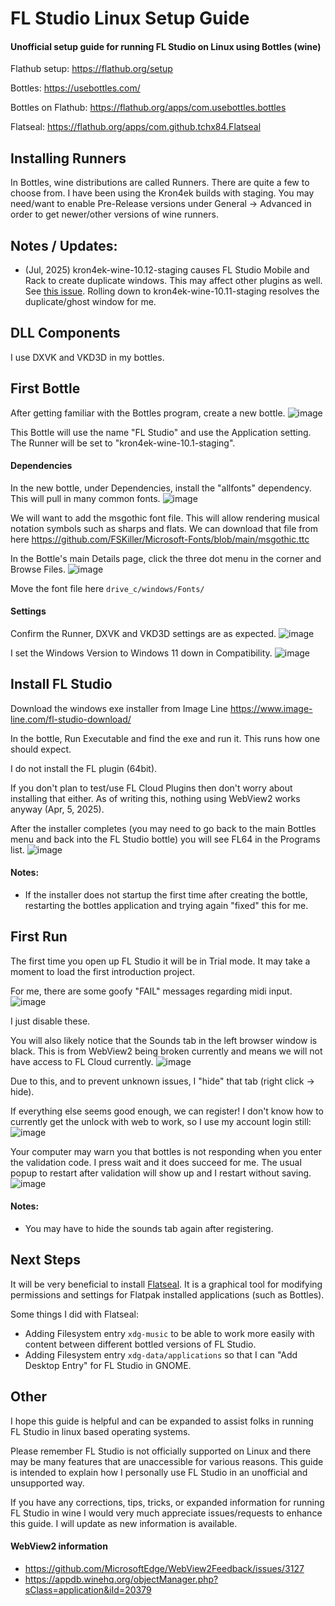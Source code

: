 # FL Studio Linux Setup Guide
#### Unofficial setup guide for running FL Studio on Linux using Bottles (wine)

Flathub setup: https://flathub.org/setup

Bottles: https://usebottles.com/

Bottles on Flathub: https://flathub.org/apps/com.usebottles.bottles

Flatseal: https://flathub.org/apps/com.github.tchx84.Flatseal

## Installing Runners
In Bottles, wine distributions are called Runners. There are quite a few to choose from. I have been using the Kron4ek builds with staging. You may need/want to enable Pre-Release versions under General -> Advanced in order to get newer/other versions of wine runners.

## Notes / Updates: 
- (Jul, 2025) kron4ek-wine-10.12-staging causes FL Studio Mobile and Rack to create duplicate windows. This may affect other plugins as well. See [this issue](https://github.com/Torbuntu/fl-studio-linux-setup/issues/2). Rolling down to kron4ek-wine-10.11-staging resolves the duplicate/ghost window for me.

## DLL Components
I use DXVK and VKD3D in my bottles.

## First Bottle
After getting familiar with the Bottles program, create a new bottle. 
![image](https://github.com/user-attachments/assets/07eac712-cebd-4ae8-b483-a8f4be6a6ae2)

This Bottle will use the name "FL Studio" and use the Application setting. The Runner will be set to "kron4ek-wine-10.1-staging".

#### Dependencies
In the new bottle, under Dependencies, install the "allfonts" dependency. This will pull in many common fonts.
![image](https://github.com/user-attachments/assets/e0144902-aa32-484d-8892-1da281674a91)

We will want to add the msgothic font file. This will allow rendering musical notation symbols such as sharps and flats. We can download that file from here https://github.com/FSKiller/Microsoft-Fonts/blob/main/msgothic.ttc

In the Bottle's main Details page, click the three dot menu in the corner and Browse Files.
![image](https://github.com/user-attachments/assets/3eb52973-7e4a-43e5-92e9-b8bf471b97a6)

Move the font file here `drive_c/windows/Fonts/` 

#### Settings
Confirm the Runner, DXVK and VKD3D settings are as expected.
![image](https://github.com/user-attachments/assets/1577a7db-31de-4d62-866f-66cd5b166519)

I set the Windows Version to Windows 11 down in Compatibility. 
![image](https://github.com/user-attachments/assets/34690ff1-da03-4f28-a8ff-1af85dbbe9a3)

## Install FL Studio
Download the windows exe installer from Image Line https://www.image-line.com/fl-studio-download/

In the bottle, Run Executable and find the exe and run it. This runs how one should expect.

I do not install the FL plugin (64bit). 

If you don't plan to test/use FL Cloud Plugins then don't worry about installing that either. As of writing this, nothing using WebView2 works anyway (Apr, 5, 2025).

After the installer completes (you may need to go back to the main Bottles menu and back into the FL Studio bottle) you will see FL64 in the Programs list.
![image](https://github.com/user-attachments/assets/7e340fca-6f27-429c-a1dd-7d79a948789a)

#### Notes:
- If the installer does not startup the first time after creating the bottle, restarting the bottles application and trying again "fixed" this for me.

## First Run
The first time you open up FL Studio it will be in Trial mode. It may take a moment to load the first introduction project. 

For me, there are some goofy "FAIL" messages regarding midi input.
![image](https://github.com/user-attachments/assets/079cec4c-9be3-4bee-b15b-8bd02a3531db)

I just disable these.

You will also likely notice that the Sounds tab in the left browser window is black. This is from WebView2 being broken currently and means we will not have access to FL Cloud currently. 
![image](https://github.com/user-attachments/assets/371062b9-536a-4670-be33-7ee7639768e5)

Due to this, and to prevent unknown issues, I "hide" that tab (right click -> hide).

If everything else seems good enough, we can register! I don't know how to currently get the unlock with web to work, so I use my account login still:
![image](https://github.com/user-attachments/assets/d4bea109-57d1-46ca-943a-1c543d933b3c)

Your computer may warn you that bottles is not responding when you enter the validation code. I press wait and it does succeed for me. The usual popup to restart after validation will show up and I restart without saving.
![image](https://github.com/user-attachments/assets/10e3f29a-d00e-4787-a3f7-587980b14685)

#### Notes: 
- You may have to hide the sounds tab again after registering.

## Next Steps
It will be very beneficial to install [Flatseal](https://flathub.org/apps/com.github.tchx84.Flatseal). It is a graphical tool for modifying permissions and settings for Flatpak installed applications (such as Bottles). 

Some things I did with Flatseal:
- Adding Filesystem entry `xdg-music` to be able to work more easily with content between different bottled versions of FL Studio.
- Adding Filesystem entry `xdg-data/applications` so that I can "Add Desktop Entry" for FL Studio in GNOME.

## Other
I hope this guide is helpful and can be expanded to assist folks in running FL Studio in linux based operating systems.

Please remember FL Studio is not officially supported on Linux and there may be many features that are unaccessible for various reasons. This guide is intended to explain how I personally use FL Studio in an unofficial and unsupported way. 

If you have any corrections, tips, tricks, or expanded information for running FL Studio in wine I would very much appreciate issues/requests to enhance this guide. I will update as new information is available.

#### WebView2 information
- https://github.com/MicrosoftEdge/WebView2Feedback/issues/3127
- https://appdb.winehq.org/objectManager.php?sClass=application&iId=20379


